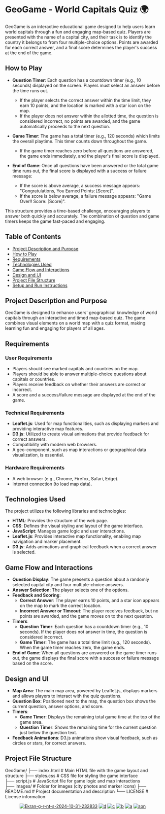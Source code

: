 # GeoGame - World Capitals Quiz 🌍

GeoGame is an interactive educational game designed to help users learn world capitals through a fun and engaging map-based quiz. Players are presented with the name of a capital city, and their task is to identify the country it belongs to from four multiple-choice options. Points are awarded for each correct answer, and a final score determines the player's success at the end of the game.

## How to Play

- **Question Timer**: Each question has a countdown timer (e.g., 10 seconds) displayed on the screen. Players must select an answer before the time runs out.  
  - If the player selects the correct answer within the time limit, they earn 10 points, and the location is marked with a star icon on the map.
  - If the player does not answer within the allotted time, the question is considered incorrect, no points are awarded, and the game automatically proceeds to the next question.

- **Game Timer**: The game has a total timer (e.g., 120 seconds) which limits the overall playtime. This timer counts down throughout the game.  
  - If the game timer reaches zero before all questions are answered, the game ends immediately, and the player's final score is displayed.

- **End of Game**: Once all questions have been answered or the total game time runs out, the final score is displayed with a success or failure message:  
  - If the score is above average, a success message appears: "Congratulations, You Earned Points: [Score]".
  - If the score is below average, a failure message appears: "Game Over!! Score: [Score]".

This structure provides a time-based challenge, encouraging players to answer both quickly and accurately. The combination of question and game timers keeps the game fast-paced and engaging.

## Table of Contents

- [Project Description and Purpose](#project-description-and-purpose)
- [How to Play](#how-to-play)
- [Requirements](#requirements)
- [Technologies Used](#technologies-used)
- [Game Flow and Interactions](#game-flow-and-interactions)
- [Design and UI](#design-and-ui)
- [Project File Structure](#project-file-structure)
- [Setup and Run Instructions](#setup-and-run-instructions)

## Project Description and Purpose

GeoGame is designed to enhance users' geographical knowledge of world capitals through an interactive and timed map-based quiz. The game combines visual elements on a world map with a quiz format, making learning fun and engaging for players of all ages.

## Requirements

### User Requirements

- Players should see marked capitals and countries on the map.
- Players should be able to answer multiple-choice questions about capitals or countries.
- Players receive feedback on whether their answers are correct or incorrect.
- A score and a success/failure message are displayed at the end of the game.

### Technical Requirements

- **Leaflet.js**: Used for map functionalities, such as displaying markers and providing interactive map features.
- **D3.js**: Utilized to create visual animations that provide feedback for correct answers.
- Compatibility with modern web browsers.
- A geo-component, such as map interactions or geographical data visualization, is essential.

### Hardware Requirements

- A web browser (e.g., Chrome, Firefox, Safari, Edge).
- Internet connection (to load map data).

## Technologies Used

The project utilizes the following libraries and technologies:

- **HTML**: Provides the structure of the web page.
- **CSS**: Defines the visual styling and layout of the game interface.
- **JavaScript**: Manages game logic and user interactions.
- **Leaflet.js**: Provides interactive map functionality, enabling map navigation and marker placement.
- **D3.js**: Adds animations and graphical feedback when a correct answer is selected.

## Game Flow and Interactions

- **Question Display**: The game presents a question about a randomly selected capital city and four multiple-choice answers.
- **Answer Selection**: The player selects one of the options.
- **Feedback and Scoring**:  
  - **Correct Answer**: The player earns 10 points, and a star icon appears on the map to mark the correct location.
  - **Incorrect Answer or Timeout**: The player receives feedback, but no points are awarded, and the game moves on to the next question.
- **Timers**:  
  - **Question Timer**: Each question has a countdown timer (e.g., 10 seconds). If the player does not answer in time, the question is considered incorrect.
  - **Game Timer**: The game has a total time limit (e.g., 120 seconds). When the game timer reaches zero, the game ends.
- **End of Game**: When all questions are answered or the game timer runs out, the game displays the final score with a success or failure message based on the score.

## Design and UI

- **Map Area**: The main map area, powered by Leaflet.js, displays markers and allows players to interact with the quiz questions.
- **Question Box**: Positioned next to the map, the question box shows the current question, answer options, and score.
- **Timers**:  
  - **Game Timer**: Displays the remaining total game time at the top of the game area.
  - **Question Timer**: Shows the remaining time for the current question just below the question text.
- **Feedback Animations**: D3.js animations show visual feedback, such as circles or stars, for correct answers.

## Project File Structure
GeoGame/  ├── index.html # Main HTML file with the game layout and structure 
          ├── styles.css # CSS file for styling the game interface     
          ├── script.js # JavaScript file for game logic and map interactions   
          ├── images/ # Folder for images (city photos and marker icons) 
          ├── README.md # Project documentation and description └── LICENSE # License information


<div align="center">
  <a href="https://ibb.co/vZvNsPP"><img src="https://i.ibb.co/jgZCVMM/Ekran-g-r-nt-s-2024-10-31-232833.jpg" alt="Ekran-g-r-nt-s-2024-10-31-232833" border="0"></a>
  <a href="https://ibb.co/FK4wYpG"><img src="https://i.ibb.co/vH4Pd92/d.jpg" alt="d" border="0"></a>
  <a href="https://ibb.co/CWm5X7N"><img src="https://i.ibb.co/XVjZdsN/c.jpg" alt="c" border="0"></a>
  <a href="https://ibb.co/6rtDqvn"><img src="https://i.ibb.co/0m9YzBD/b.jpg" alt="b" border="0"></a>
  <a href="https://ibb.co/f1B95Hs"><img src="https://i.ibb.co/cgMwHQj/a.jpg" alt="a" border="0"></a>
  <a href="https://ibb.co/WPR6cR5"><img src="https://i.ibb.co/hZTyKT9/son.jpg" alt="son" border="0"></a>
</div>

